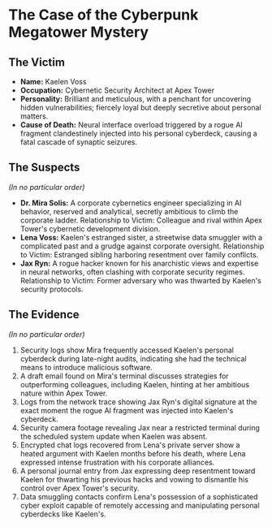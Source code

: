 # The Case of the Cyberpunk Megatower Mystery

## The Victim
- **Name:** Kaelen Voss
- **Occupation:** Cybernetic Security Architect at Apex Tower
- **Personality:** Brilliant and meticulous, with a penchant for uncovering hidden vulnerabilities; fiercely loyal but deeply secretive about personal matters.
- **Cause of Death:** Neural interface overload triggered by a rogue AI fragment clandestinely injected into his personal cyberdeck, causing a fatal cascade of synaptic seizures.

## The Suspects
*(In no particular order)*
- **Dr. Mira Solis:** A corporate cybernetics engineer specializing in AI behavior, reserved and analytical, secretly ambitious to climb the corporate ladder. Relationship to Victim: Colleague and rival within Apex Tower's cybernetic development division.
- **Lena Voss:** Kaelen's estranged sister, a streetwise data smuggler with a complicated past and a grudge against corporate oversight. Relationship to Victim: Estranged sibling harboring resentment over family conflicts.
- **Jax Ryn:** A rogue hacker known for his anarchistic views and expertise in neural networks, often clashing with corporate security regimes. Relationship to Victim: Former adversary who was thwarted by Kaelen's security protocols.

## The Evidence
*(In no particular order)*
1. Security logs show Mira frequently accessed Kaelen's personal cyberdeck during late-night audits, indicating she had the technical means to introduce malicious software.
2. A draft email found on Mira's terminal discusses strategies for outperforming colleagues, including Kaelen, hinting at her ambitious nature within Apex Tower.
3. Logs from the network trace showing Jax Ryn's digital signature at the exact moment the rogue AI fragment was injected into Kaelen's cyberdeck.
4. Security camera footage revealing Jax near a restricted terminal during the scheduled system update when Kaelen was absent.
5. Encrypted chat logs recovered from Lena's private server show a heated argument with Kaelen months before his death, where Lena expressed intense frustration with his corporate alliances.
6. A personal journal entry from Jax expressing deep resentment toward Kaelen for thwarting his previous hacks and vowing to dismantle his control over Apex Tower's security.
7. Data smuggling contacts confirm Lena's possession of a sophisticated cyber exploit capable of remotely accessing and manipulating personal cyberdecks like Kaelen's.